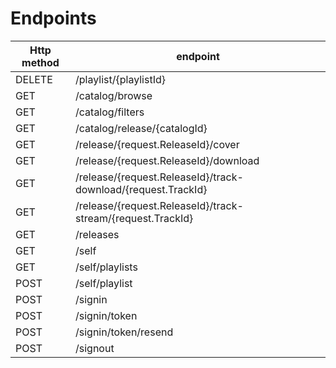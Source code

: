 # Endpoints

|Http method|endpoint|
| - | - |
|DELETE|/playlist/{playlistId}|
|GET|/catalog/browse|
|GET|/catalog/filters|
|GET|/catalog/release/{catalogId}|
|GET|/release/{request.ReleaseId}/cover|
|GET|/release/{request.ReleaseId}/download|
|GET|/release/{request.ReleaseId}/track-download/{request.TrackId}|
|GET|/release/{request.ReleaseId}/track-stream/{request.TrackId}|
|GET|/releases|
|GET|/self|
|GET|/self/playlists|
|POST|/self/playlist|
|POST|/signin|
|POST|/signin/token|
|POST|/signin/token/resend|
|POST|/signout|
